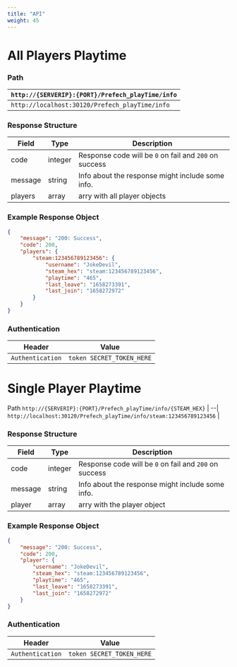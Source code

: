 ```yaml
---
title: "API"
weight: 45
---
```


# All Players Playtime

### Path
`http://{SERVERIP}:{PORT}/Prefech_playTime/info` |
--|
`http://localhost:30120/Prefech_playTime/info`|

### Response Structure
Field | Type | Description |
--|--|--|
code | integer | Response code will be `0` on fail and `200` on success |
message | string | Info about the response might include some info. |
players | array | arry with all player objects |

### Example Response Object
```json
{
    "message": "200: Success",
    "code": 200,
    "players": {
        "steam:123456789123456": {
            "username": "JokeDevil",
            "steam_hex": "steam:123456789123456",
            "playtime": "465",
            "last_leave": "1658273391",
            "last_join": "1658272972"
        }
    }
}
```

### Authentication
Header | Value |
--|--|
`Authentication` | `token SECRET_TOKEN_HERE`

# Single Player Playtime
 Path
`http://{SERVERIP}:{PORT}/Prefech_playTime/info/{STEAM_HEX}` |
--|
`http://localhost:30120/Prefech_playTime/info/steam:123456789123456` |

### Response Structure
Field | Type | Description |
--|--|--|
code | integer | Response code will be `0` on fail and `200` on success |
message | string | Info about the response might include some info. |
player | array | arry with the player object |

### Example Response Object
```json
{
    "message": "200: Success",
    "code": 200,
    "player": {
        "username": "JokeDevil",
        "steam_hex": "steam:123456789123456",
        "playtime": "465",
        "last_leave": "1658273391",
        "last_join": "1658272972"
    }
}
```
### Authentication
Header | Value |
--|--|
`Authentication` | `token SECRET_TOKEN_HERE`